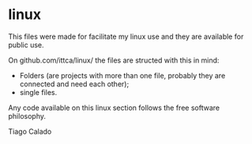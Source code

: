 # linux
This files were made for facilitate my linux use and they are available for public use.

On github.com/ittca/linux/ the files are structed with this in mind:
- Folders (are projects with more than one file, probably they are connected and need each other);
- single files.

Any code available on this linux section follows the free software philosophy.

Tiago Calado
